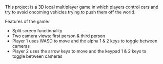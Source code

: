 This project is a 3D local multiplayer game in which players control cars and try to avoid oncoming vehicles trying to push them off the world. 

Features of the game:
- Split screen functionality 
- Two camera views: first person & third person
- Player 1 uses WASD to move and the alpha 1 & 2 keys to toggle between cameras
- Player 2 uses the arrow keys to move and the keypad 1 & 2 keys to toggle between cameras
